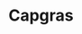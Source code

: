 ﻿---
layout: libdoc/assets
category: Bands 🎼
assets:
    path_from_root: /assets/capgras/
    extensions_enabled: # File extension to display
        - jpg
        - gif
        - webp
        - png
---

# Capgras